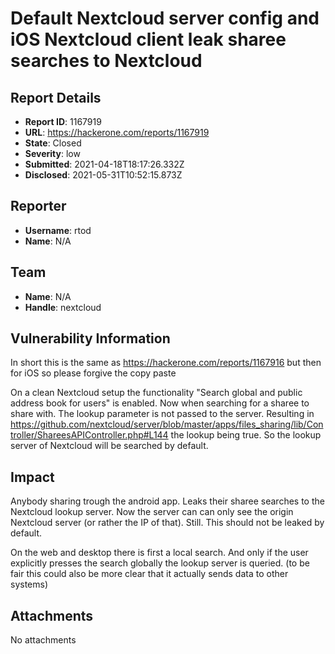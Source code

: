 # Default Nextcloud server config and iOS Nextcloud client leak sharee searches to Nextcloud

## Report Details
- **Report ID**: 1167919
- **URL**: https://hackerone.com/reports/1167919
- **State**: Closed
- **Severity**: low
- **Submitted**: 2021-04-18T18:17:26.332Z
- **Disclosed**: 2021-05-31T10:52:15.873Z

## Reporter
- **Username**: rtod
- **Name**: N/A

## Team
- **Name**: N/A
- **Handle**: nextcloud

## Vulnerability Information
In short this is the same as https://hackerone.com/reports/1167916 but then for iOS so please forgive the copy paste

On a clean Nextcloud setup the functionality "Search global and public address book for users" is enabled.
Now when searching for a sharee to share with. The lookup parameter is not passed to the server. Resulting in
https://github.com/nextcloud/server/blob/master/apps/files_sharing/lib/Controller/ShareesAPIController.php#L144
the lookup being true. So the lookup server of Nextcloud will be searched by default.

## Impact

Anybody sharing trough the android app. Leaks their sharee searches to the Nextcloud lookup server.
Now the server can can only see the origin Nextcloud server (or rather the IP of that). Still. This should not be leaked by default.

On the web and desktop there is first a local search. And only if the user explicitly presses the search globally the lookup server is queried. (to be fair this could also be more clear that it actually sends data to other systems)

## Attachments
No attachments
